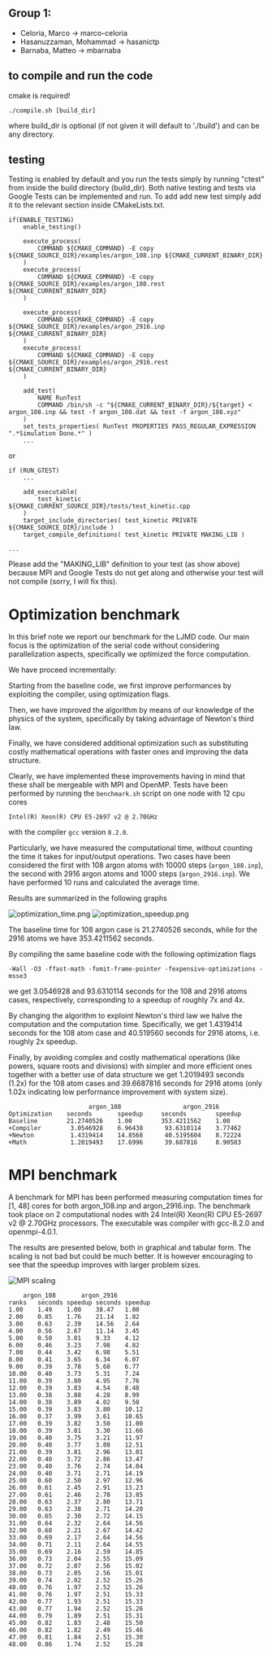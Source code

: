 ## Group 1:

- Celoria, Marco &rarr; marco-celoria
- Hasanuzzaman, Mohammad &rarr; hasanictp
- Barnaba, Matteo &rarr; mbarnaba

## to compile and run the code
cmake is required! 
```
./compile.sh [build_dir]
```
where build_dir is optional (if not given it will default to './build') and can be 
any directory. 


## testing 

Testing is enabled by default and you run the tests simply by running "ctest" from inside the build directory (build_dir). 
Both native testing and tests via Google Tests can be implemented and run. 
To add add new test simply add it to the relevant section inside CMakeLists.txt. 
```
if(ENABLE_TESTING)
    enable_testing()

    execute_process(
        COMMAND ${CMAKE_COMMAND} -E copy ${CMAKE_SOURCE_DIR}/examples/argon_108.inp ${CMAKE_CURRENT_BINARY_DIR}
    )
    execute_process(
        COMMAND ${CMAKE_COMMAND} -E copy ${CMAKE_SOURCE_DIR}/examples/argon_108.rest ${CMAKE_CURRENT_BINARY_DIR}
    )

    execute_process(
        COMMAND ${CMAKE_COMMAND} -E copy ${CMAKE_SOURCE_DIR}/examples/argon_2916.inp ${CMAKE_CURRENT_BINARY_DIR}
    )
    execute_process(
        COMMAND ${CMAKE_COMMAND} -E copy ${CMAKE_SOURCE_DIR}/examples/argon_2916.rest ${CMAKE_CURRENT_BINARY_DIR}
    )
    
    add_test(
        NAME RunTest 
        COMMAND /bin/sh -c "${CMAKE_CURRENT_BINARY_DIR}/${target} < argon_108.inp && test -f argon_108.dat && test -f argon_108.xyz"
    )
    set_tests_properties( RunTest PROPERTIES PASS_REGULAR_EXPRESSION ".*Simulation Done.*" )
    ...
```
or 
```
if (RUN_GTEST) 
    ...
   
    add_executable( 
        test_kinetic ${CMAKE_CURRENT_SOURCE_DIR}/tests/test_kinetic.cpp 
    )
    target_include_directories( test_kinetic PRIVATE ${CMAKE_SOURCE_DIR}/include )
    target_compile_definitions( test_kinetic PRIVATE MAKING_LIB )

...
```
Please add the "MAKING_LIB" definition to your test (as show above) because MPI and Google Tests do not get along and otherwise your test will not compile 
(sorry, I will fix this).

# Optimization benchmark

In this brief note we report our benchmark for the LJMD code.
Our main focus is the optimization of the serial code without considering parallelization aspects, specifically we optimized the force computation.

We have proceed incrementally:

Starting from the baseline code, we first improve performances by exploiting the compiler, using optimization flags.

Then, we have improved the algorithm by means of our knowledge of the physics of the system, specifically by taking advantage of Newton's third law.

Finally, we have considered additional optimization such as substituting costly mathematical operations with faster ones and improving the data structure.

Clearly, we have implemented these improvements having in mind that these shall be mergeable with MPI and OpenMP.
Tests have been performed by running the `benchmark.sh` script on one node with 12 cpu cores

```
Intel(R) Xeon(R) CPU E5-2697 v2 @ 2.70GHz
```

with the compiler `gcc` version `8.2.0`.

Particularly, we have measured the computational time, without counting the time it takes for input/output operations.
Two cases have been considered the first with 108 argon atoms with 10000 steps (`argon_108.inp`), the second with 2916 argon atoms and 1000 steps (`argon_2916.inp`).
We have performed 10 runs and calculated the average time.

Results are summarized in the following graphs 

![optimization_time.png](img/optimization_time.png)
![optimization_speedup.png](img/optimization_speedup.png)

The baseline time for 108 argon case is 21.2740526 seconds, while for the 2916 atoms we have 353.4211562 seconds.

By compiling the same baseline code with the following optimization flags 

```
-Wall -O3 -ffast-math -fomit-frame-pointer -fexpensive-optimizations -msse3 
```

we get 3.0546928 and 93.6310114 seconds for the 108 and 2916 atoms cases, respectively, corresponding to a speedup of roughly 7x and 4x.

By changing the algorithm to exploint Newton's third law we halve the computation and the computation time.
Specifically, we get 1.4319414 seconds for the 108 atom case and 40.519560 seconds for 2916 atoms, i.e. roughly 2x speedup.

Finally, by avoiding complex and costly mathematical operations (like powers, square roots and divisions) with simpler and more efficient ones together with a better use of data structure we get 1.2019493 seconds (1.2x) for the 108 atom cases and 39.6687816 seconds for 2916 atoms (only 1.02x indicating low performance improvement with system size).

```
                      argon_108                 argon_2916    
Optimization    seconds       speedup     seconds        speedup
Baseline        21.2740526    1.00        353.4211562    1.00
+Compiler        3.0546928    6.96438      93.6310114    3.77462
+Newton          1.4319414    14.8568      40.5195604    8.72224
+Math            1.2019493    17.6996      39.687816     8.90503
```


# MPI benchmark 


A benchmark for MPI has been performed measuring computation times for [1, 48] cores for both argon_108.inp and argon_2916.inp. 
The benchmark took place on 2 computational nodes with 24 Intel(R) Xeon(R) CPU E5-2697 v2 @ 2.70GHz processors. 
The executable was compiler with gcc-8.2.0 and openmpi-4.0.1.

The results are presented below, both in graphical and tabular form. 
The scaling is not bad but could be much better. 
It is however encouraging to see that the speedup improves with larger problem sizes. 


![MPI scaling](./mpi.svg)


```
	argon_108		argon_2916	
ranks	seconds	speedup	seconds	speedup
1.00	1.49	1.00	38.47	1.00
2.00	0.85	1.76	21.14	1.82
3.00	0.63	2.39	14.56	2.64
4.00	0.56	2.67	11.14	3.45
5.00	0.50	3.01	9.33	4.12
6.00	0.46	3.23	7.98	4.82
7.00	0.44	3.42	6.98	5.51
8.00	0.41	3.65	6.34	6.07
9.00	0.39	3.78	5.68	6.77
10.00	0.40	3.73	5.31	7.24
11.00	0.39	3.80	4.95	7.76
12.00	0.39	3.83	4.54	8.48
13.00	0.38	3.88	4.28	8.99
14.00	0.38	3.89	4.02	9.58
15.00	0.39	3.83	3.80	10.12
16.00	0.37	3.99	3.61	10.65
17.00	0.39	3.82	3.50	11.00
18.00	0.39	3.81	3.30	11.66
19.00	0.40	3.75	3.21	11.97
20.00	0.40	3.77	3.08	12.51
21.00	0.39	3.81	2.96	13.01
22.00	0.40	3.72	2.86	13.47
23.00	0.40	3.76	2.74	14.04
24.00	0.40	3.71	2.71	14.19
25.00	0.60	2.50	2.97	12.96
26.00	0.61	2.45	2.91	13.23
27.00	0.61	2.46	2.78	13.85
28.00	0.63	2.37	2.80	13.71
29.00	0.63	2.38	2.71	14.20
30.00	0.65	2.30	2.72	14.15
31.00	0.64	2.32	2.64	14.56
32.00	0.68	2.21	2.67	14.42
33.00	0.69	2.17	2.64	14.56
34.00	0.71	2.11	2.64	14.55
35.00	0.69	2.16	2.59	14.85
36.00	0.73	2.04	2.55	15.09
37.00	0.72	2.07	2.56	15.02
38.00	0.73	2.05	2.56	15.01
39.00	0.74	2.02	2.52	15.26
40.00	0.76	1.97	2.52	15.26
41.00	0.76	1.97	2.51	15.33
42.00	0.77	1.93	2.51	15.33
43.00	0.77	1.94	2.52	15.26
44.00	0.79	1.89	2.51	15.31
45.00	0.82	1.83	2.48	15.50
46.00	0.82	1.82	2.49	15.46
47.00	0.81	1.84	2.51	15.30
48.00	0.86	1.74	2.52	15.28
```
